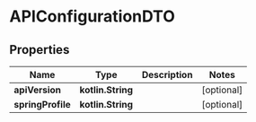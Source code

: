 
# APIConfigurationDTO

## Properties
Name | Type | Description | Notes
------------ | ------------- | ------------- | -------------
**apiVersion** | **kotlin.String** |  |  [optional]
**springProfile** | **kotlin.String** |  |  [optional]



